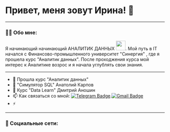 
# Привет, меня зовут Ирина! :wave: 

---

### :red_haired_woman: Обо мне:

Я начинающий начинающий АНАЛИТИК ДАННЫХ <img src="https://media.giphy.com/media/WUlplcMpOCEmTGBtBW/giphy.gif" width="30px">. Мой путь в IT начался с Финансово-промышленного университет "Синергия" , где я прошела курс "Аналитик данных". После проходжения курса мой интерес к Аналитике возрос и я начала углублять свои знания. 

---

- 🔭   Прошла курс "Аналитик данных"
- 🌱   "Симулятор SQL" Анатолий Карпов
- 👯   Курс "Data Learn" Дмитрий Аношин
- 📫   Как связаться со мной: [![Telegram Badge](https://img.shields.io/badge/-ZlenkoIrina-blue?style=flat&logo=Telegram&logoColor=white)](https://t.me/xzlenkox132).[![Gmail Badge](https://img.shields.io/badge/-Gmail-red?style=flat&logo=Gmail&logoColor=white)](mailto:rinochka132@gmail.com)
- ⚡ 

---

### 🤝 Социальные сети:

    
